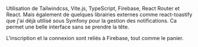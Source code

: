 Utilisation de Tailwindcss, Vite.js, TypeScript, Firebase, React Router et React.
Mais également de quelques librairies externes comme react-toastify que j'ai déjà utilisé sous Symfony pour la gestion des notifications. Ca permet une belle interface sans se prendre la tête.

L'inscription et la connexion sont reliés à Firebase, tout comme le panier.
